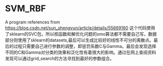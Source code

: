 # SVM_RBF
A program references from https://blog.csdn.net/sun_shengyun/article/details/55669160
这个代码使用了sklearn的SVC包，所以核函数和解优化问题的smo算法都不需要自己写，数据部分则使用了sklearn的datasets,最后可以生成比较好的线性不可分的离散点。最后的过程只需要自己进行参数的调整，即惩罚系数C与Gamma。最后会发现选择不同的C和Gamma对分类的效果和泛化性有着很大的影响。通过在网上查阅资料发现可以通过grid_search的方法寻找到最好的参数组合。
